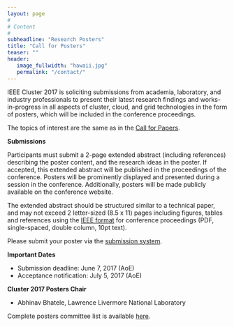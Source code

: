 ```yaml
---
layout: page
#
# Content
#
subheadline: "Research Posters"
title: "Call for Posters"
teaser: ""
header:
   image_fullwidth: "hawaii.jpg"
   permalink: "/contact/"
---
```



IEEE Cluster 2017 is soliciting submissions from academia, laboratory, and
industry professionals to present their latest research findings and
works-in-progress in all aspects of cluster, cloud, and grid technologies in
the form of posters, which will be included in the conference proceedings.

The topics of interest are the same as in the <a
href="https://cluster17.github.io/technical">Call for Papers</a>.

<b>Submissions</b>

Participants must submit a 2-page extended abstract (including references)
describing the poster content, and the research ideas in the poster. If
accepted, this extended abstract will be published in the proceedings of the
conference. Posters will be prominently displayed and presented during a
session in the conference.  Additionally, posters will be made publicly
available on the conference website.

The extended abstract should be structured similar to a technical paper, and
may not exceed 2 letter-sized (8.5 x 11) pages including figures, tables and
references using the <a
href="http://www.ieee.org/conferences_events/conferences/publishing/templates.html">IEEE
format</a> for conference proceedings (PDF, single-spaced, double column, 10pt
text).

Please submit your poster via the <a
href="https://easychair.org/conferences/?conf=ieeecluster2017">submission
system</a>.

<b>Important Dates</b>

 * Submission deadline: June 7, 2017 (AoE)
 * Acceptance notification: July 5, 2017 (AoE)

<b>Cluster 2017 Posters Chair</b>

 * Abhinav Bhatele, Lawrence Livermore National Laboratory

Complete posters committee list is available <a
href="https://cluster17.github.io/committees">here</a>.

